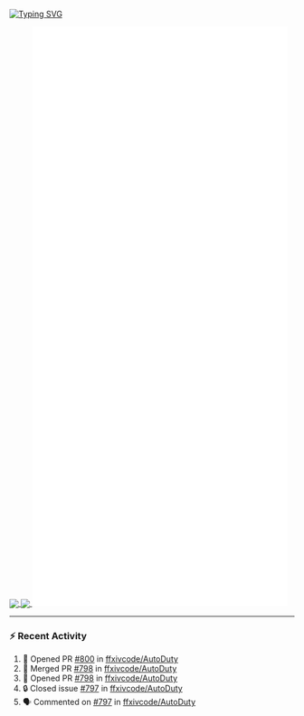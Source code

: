 [![Typing SVG](https://readme-typing-svg.demolab.com?font=Fira+Code&duration=1000&pause=1000&multiline=true&repeat=false&width=435&lines=Simon+Latusek+%7C+Gameplay+Engineer)](https://git.io/typing-svg)

<a href="https://github.com/anuraghazra/github-readme-stats">
  <img height=200 align="center" src="https://github-readme-stats.vercel.app/api?username=erdelf&theme=radical" />
</a>
<a href="https://github.com/anuraghazra/convoychat">
  <img height=200 align="center" src="https://streak-stats.demolab.com?user=erdelf&theme=radical&mode=weekly" />
</a>

<picture>
  <img src="/github-metrics.svg" alt="Metrics">
</picture>

---

### :zap: Recent Activity
<!--START_SECTION:activity-->
1. 💪 Opened PR [#800](https://github.com/ffxivcode/AutoDuty/pull/800) in [ffxivcode/AutoDuty](https://github.com/ffxivcode/AutoDuty)
2. 🎉 Merged PR [#798](https://github.com/ffxivcode/AutoDuty/pull/798) in [ffxivcode/AutoDuty](https://github.com/ffxivcode/AutoDuty)
3. 💪 Opened PR [#798](https://github.com/ffxivcode/AutoDuty/pull/798) in [ffxivcode/AutoDuty](https://github.com/ffxivcode/AutoDuty)
4. 🔒 Closed issue [#797](https://github.com/ffxivcode/AutoDuty/issues/797) in [ffxivcode/AutoDuty](https://github.com/ffxivcode/AutoDuty)
5. 🗣 Commented on [#797](https://github.com/ffxivcode/AutoDuty/issues/797#issuecomment-2676927883) in [ffxivcode/AutoDuty](https://github.com/ffxivcode/AutoDuty)
<!--END_SECTION:activity-->

<!--
**erdelf/erdelf** is a ✨ _special_ ✨ repository because its `README.md` (this file) appears on your GitHub profile.

Here are some ideas to get you started:

- 🔭 I’m currently working on ...
- 🌱 I’m currently learning ...
- 👯 I’m looking to collaborate on ...
- 🤔 I’m looking for help with ...
- 💬 Ask me about ...
- 📫 How to reach me: ...
- 😄 Pronouns: ...
- ⚡ Fun fact: ...
-->
